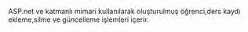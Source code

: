 ASP.net ve katmanlı mimari  kullanılarak oluşturulmuş öğrenci,ders kaydı ekleme,silme ve güncelleme işlemleri içerir.
